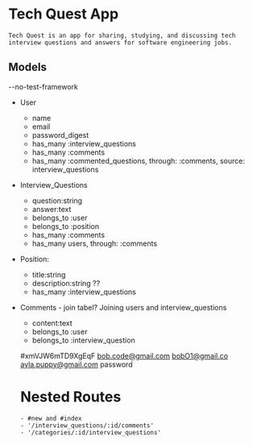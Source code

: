 # Tech Quest App
    Tech Quest is an app for sharing, studying, and discussing tech interview questions and answers for software engineering jobs. 

## Models  
--no-test-framework

  - User 
      - name
      - email
      - password_digest
      - has_many :interview_questions
      - has_many :comments
      - has_many :commented_questions, through: :comments, source: interview_questions
    

  - Interview_Questions  
      - question:string
      - answer:text
      - belongs_to :user
      - belongs_to :position
      - has_many :comments
      - has_many users, through: :comments

  - Position:
     - title:string
     - description:string ??
     - has_many :interview_questions
   

  - Comments - join tabel? Joining users and interview_questions
     - content:text
     - belongs_to :user
     - belongs_to :interview_question 
    
    #xmVJW6mTD9XgEqF
    bob.code@gmail.com
    bobO1@gmail.co
    ayla.puppy@gmail.com
    password

    # Nested Routes
        - #new and #index
        - '/interview_questions/:id/comments'
        - '/categories/:id/interview_questions'
